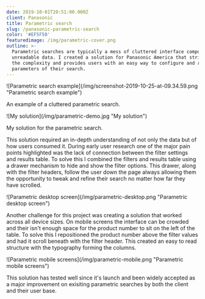 ```yaml
---
date: 2019-10-01T20:51:00.000Z
client: Panasonic
title: Parametric search
slug: /panasonic-parametric-search
color: '#EF5F50'
featuredimage: /img/parametric-cover.png
outline: >-
  Parametric searches are typically a mess of cluttered interface components and
  unreadable data. I created a solution for Panasonic America that strips away
  the complexity and provides users with an easy way to configure and refine the
  parameters of their search.
---
```

<div class="ImageWithCaption full">

!\[Parametric search example](/img/screenshot-2019-10-25-at-09.34.59.png "Parametric search example")

<p class="Caption">An example of a cluttered parametric search.</p>

</div>

<div class="ImageWithCaption full">

!\[My solution](/img/parametric-demo.jpg "My solution")

<p class="Caption">My solution for the parametric search.</p>

</div>

<div class="TextBlock">

This solution required an in-depth understanding of not only the data but of how users consumed it. During early user research one of the major pain points highlighted was the lack of connection between the filter settings and results table. To solve this I combined the filters and results table using a drawer mechanism to hide and show the filter options. This drawer, along with the filter headers, follow the user down the page always allowing them the opportunity to tweak and refine their search no matter how far they have scrolled.

</div>

<div class="full">

!\[Parametric desktop screen](/img/parametric-desktop.png "Parametric desktop screen")

</div>

<div class="TextBlock">

Another challenge for this project was creating a solution that worked across all device sizes. On mobile screens the interface can be crowded and their isn't enough space for the product number to sit on the left of the table. To solve this I repositioned the product number above the filter values and had it scroll beneath with the filter header. This created an easy to read structure with the typography forming the columns.

</div>

<div class="full">

!\[Parametric mobile screens](/img/parametric-mobile.png "Parametric mobile screens")

</div>

<div class="TextBlock">

This solution has tested well since it's launch and been widely accepted as a major improvement on exisiting parametric searches by both the client and their user base.

</div>

